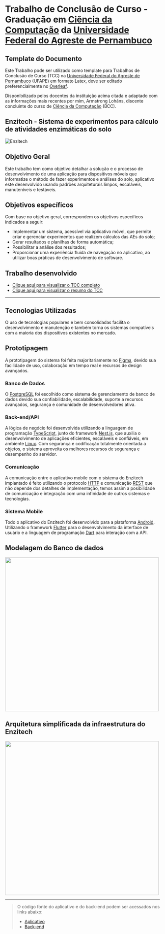 # Trabalho de Conclusão de Curso - Graduação em [Ciência da Computação](http://bcc.ufape.edu.br/) da [Universidade Federal do Agreste de Pernambuco](http://ufape.edu.br/)

## Template do Documento
Este Trabalho pode ser utilizado como template para Trabalhos de Conclusão de Curso (TCC) na [Universidade Federal do Agreste de Pernambuco](http://ufape.edu.br/) (UFAPE) em formato Latex, deve ser editado preferencialmente no [Overleaf](https://www.overleaf.com/).

Disponibilizado pelos docentes da instituição acima citada e adaptado com as informações mais recentes por mim, Armstrong Lohãns, discente concluinte do curso de [Ciência da Computação](http://bcc.ufape.edu.br/) (BCC).

## Enzitech - Sistema de experimentos para cálculo de atividades enzimáticas do solo
![Enzitech](https://github.com/bcccoworkingufape/enzitech_app/assets/30741312/febe6481-6e75-4727-9aed-ce35601736e4)

## Objetivo Geral
Este trabalho tem como objetivo detalhar a solução e o processo de desenvolvimento de uma aplicação para dispositivos móveis que informatize o método de fazer experimentos e análises do solo, aplicativo este desenvolvido usando padrões arquiteturais limpos, escaláveis, manuteníveis e testáveis.

## Objetivos específicos
Com base no objetivo geral, correspondem os objetivos específicos indicados a seguir:
- Implementar um sistema, acessível via aplicativo móvel, que permite criar e gerenciar experimentos que realizem cálculos das AEs do solo;
- Gerar resultados e planilhas de forma automática;
- Possibilitar a análise dos resultados;
- Proporcionar uma experiência fluida de navegação no aplicativo, ao utilizar boas práticas de desenvolvimento de software.


## Trabalho desenvolvido
* [Clique aqui para visualizar o TCC completo](https://github.com/lohhans/tcc/blob/main/tcc_armstrong.pdf)
* [Clique aqui para visualizar o resumo do TCC](https://github.com/lohhans/tcc/blob/main/tcc_resumido_armstrong.pdf)

---

## Tecnologias Utilizadas
O uso de tecnologias populares e bem consolidadas facilita o desenvolvimento e manutenção e também torna os sistemas compatíveis com a maioria dos dispositivos existentes no mercado.

## Prototipagem
A prototipagem do sistema foi feita majoritariamente no [Figma](https://www.figma.com/), devido sua facilidade de uso, colaboração em tempo real e recursos de design avançados.

### Banco de Dados
O [PostgreSQL](https://www.postgresql.org/) foi escolhido como sistema de gerenciamento de banco de dados devido sua confiabilidade, escalabilidade, suporte a recursos avançados, segurança e comunidade de desenvolvedores ativa.

### Back-end/API
A lógica de negócio foi desenvolvida utilizando a linguagem de programação [TypeScript](https://www.typescriptlang.org/), junto do framework [Nest.js](https://nestjs.com/), que auxilia o desenvolvimento de aplicações eficientes, escaláveis e confiáveis, em ambiente [Linux](http://www.linux.org). Com segurança e codificação totalmente orientada a objetos, o sistema aproveita os melhores recursos de segurança e desempenho do servidor.

### Comunicação
A comunicação entre o aplicativo mobile com o sistema do Enzitech implantado é feito utilizando o protocolo [HTTP](https://pt.wikipedia.org/wiki/Hypertext_Transfer_Protocol) e comunicação [REST](https://pt.wikipedia.org/wiki/REST) que não depende dos detalhes de implementação, temos assim a posibilidade de comunicação e integração com uma infinidade de outros sistemas e tecnologias.

### Sistema Mobile
Todo o aplicativo do Enzitech foi desenvolvido para a plataforma [Android](http://www.android.com). Utilizando o framework [Flutter](https://flutter.dev/) para o desenvolvimento da interface de usuário e a linguagem de programação [Dart](https://dart.dev/) para interação com a API.

## Modelagem do Banco de dados
<img src="https://github.com/lohhans/tcc/assets/30741312/5d20f3f8-7768-4938-b669-115d7fddf9c2"  width="500">

## Arquitetura simplificada da infraestrutura do Enzitech
<img src="https://github.com/lohhans/tcc/assets/30741312/12fe7536-7d5e-446a-9fc5-3c742e70da56"  width="500">

---

> O código fonte do aplicativo e do back-end podem ser acessados nos links abaixo:
> - [Aplicativo](https://github.com/bcccoworkingufape/enzitech_app)
> - [Back-end](https://github.com/bcccoworkingufape/enzitech)

